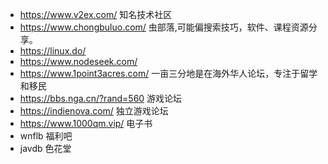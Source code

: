 - https://www.v2ex.com/    知名技术社区
- https://www.chongbuluo.com/    虫部落,可能偏搜索技巧，软件、课程资源分享。
- https://linux.do/
- https://www.nodeseek.com/
- https://www.1point3acres.com/    一亩三分地是在海外华人论坛，专注于留学和移民
- https://bbs.nga.cn/?rand=560  游戏论坛
- https://indienova.com/ 独立游戏论坛
- https://www.1000qm.vip/ 电子书
- wnflb    福利吧
- javdb    色花堂
